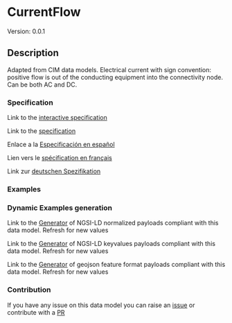 # CurrentFlow
Version: 0.0.1

## Description 

Adapted from CIM data models. Electrical current with sign convention: positive flow is out of the conducting equipment into the connectivity node. Can be both AC and DC.
### Specification

Link to the [interactive specification](https://swagger.lab.fiware.org/?url=https://raw.githubusercontent.com/smart-data-models/dataModel.EnergyCIM/master/CurrentFlow/swagger.yaml)

Link to the [specification](https://github.com/smart-data-models/dataModel.EnergyCIM/blob/master/CurrentFlow/doc/spec.md)

Enlace a la [Especificación en español](https://github.com/smart-data-models/dataModel.EnergyCIM/blob/master/CurrentFlow/doc/spec_ES.md)

Lien vers le [spécification en français](https://github.com/smart-data-models/dataModel.EnergyCIM/blob/master/CurrentFlow/doc/spec_FR.md)

Link zur [deutschen Spezifikation](https://github.com/smart-data-models/dataModel.EnergyCIM/blob/master/CurrentFlow/doc/spec_DE.md)
### Examples
### Dynamic Examples generation

Link to the [Generator](https://smartdatamodels.org/extra/ngsi-ld_generator.php?schemaUrl=https://raw.githubusercontent.com/smart-data-models/dataModel.EnergyCIM/master/CurrentFlow/schema.json&email=info@smartdatamodels.org) of NGSI-LD normalized payloads compliant with this data model. Refresh for new values

Link to the [Generator](https://smartdatamodels.org/extra/ngsi-ld_generator_keyvalues.php?schemaUrl=https://raw.githubusercontent.com/smart-data-models/dataModel.EnergyCIM/master/CurrentFlow/schema.json&email=info@smartdatamodels.org) of NGSI-LD keyvalues payloads compliant with this data model. Refresh for new values

Link to the [Generator](https://smartdatamodels.org/extra/geojson_features_generator_v1.0.php?schemaUrl=https://raw.githubusercontent.com/smart-data-models/dataModel.EnergyCIM/master/CurrentFlow/schema.json&email=info@smartdatamodels.org) of geojson feature format payloads compliant with this data model. Refresh for new values
### Contribution

 If you have any issue on this data model you can raise an [issue](https://github.com/smart-data-models/dataModel.EnergyCIM/issues)  or contribute with a [PR](https://github.com/smart-data-models/dataModel.EnergyCIM/pulls)